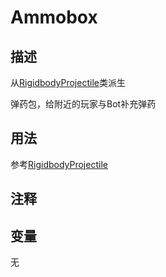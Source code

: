 # Ammobox
## 描述
从[RigidbodyProjectile](./RigidbodyProjectile.md)类派生

弹药包，给附近的玩家与Bot补充弹药

## 用法

参考[RigidbodyProjectile](./RigidbodyProjectile.md)

## 注释

## 变量
无
